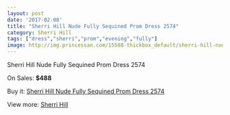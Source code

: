 ```yaml
---
layout: post
date: '2017-02-08'
title: "Sherri Hill Nude Fully Sequined Prom Dress 2574"
category: Sherri Hill
tags: ["dress","sherri","prom","evening","fully"]
image: http://img.princessan.com/15588-thickbox_default/sherri-hill-nude-fully-sequined-prom-dress-2574.jpg
---
```

Sherri Hill Nude Fully Sequined Prom Dress 2574

On Sales: **$488**
<a href="https://www.princessan.com/en/sherri-hill/7272-sherri-hill-nude-fully-sequined-prom-dress-2574.html"><amp-img layout="responsive" width="600" height="600" src="//img.princessan.com/15588-thickbox_default/sherri-hill-nude-fully-sequined-prom-dress-2574.jpg" alt="Sherri Hill Nude Fully Sequined Prom Dress 2574 0" /></a>
<a href="https://www.princessan.com/en/sherri-hill/7272-sherri-hill-nude-fully-sequined-prom-dress-2574.html"><amp-img layout="responsive" width="600" height="600" src="//img.princessan.com/15589-thickbox_default/sherri-hill-nude-fully-sequined-prom-dress-2574.jpg" alt="Sherri Hill Nude Fully Sequined Prom Dress 2574 1" /></a>
<a href="https://www.princessan.com/en/sherri-hill/7272-sherri-hill-nude-fully-sequined-prom-dress-2574.html"><amp-img layout="responsive" width="600" height="600" src="//img.princessan.com/15590-thickbox_default/sherri-hill-nude-fully-sequined-prom-dress-2574.jpg" alt="Sherri Hill Nude Fully Sequined Prom Dress 2574 2" /></a>

Buy it: [Sherri Hill Nude Fully Sequined Prom Dress 2574](https://www.princessan.com/en/sherri-hill/7272-sherri-hill-nude-fully-sequined-prom-dress-2574.html "Sherri Hill Nude Fully Sequined Prom Dress 2574")

View more: [Sherri Hill](https://www.princessan.com/en/57-sherri-hill "Sherri Hill")